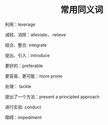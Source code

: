 # <center>常用同义词</center>

利用：leverage

减轻、消除：alleviate， relieve

结合、整合: integrate

提出、引入：introduce

更好的：preferable

更容易、更可能：more prone

处理： tackle

提出了一个方法：present a principled approach

进行实验: conduct

障碍：impediment

